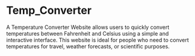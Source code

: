 # Temp_Converter
A Temperature Converter Website allows users to quickly convert temperatures between Fahrenheit and Celsius using a simple and interactive interface. This website is ideal for people who need to convert temperatures for travel, weather forecasts, or scientific purposes.
